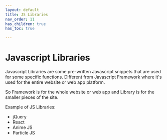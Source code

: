 ```yaml
---
layout: default
title: JS Libraries
nav_order: 11
has_children: true
has_toc: true

---
```


# Javascript Libraries

Javascript Libraries are some pre-written Javascript snippets that are used for some specific functions. Different from Javascript Framework where it's used for the entire website or web app platform.

So Framework is for the whole website or web app and Library is for the smaller pieces of the site.

Example of JS Libraries:
* jQuery
* React
* Anime JS
* Particle JS
